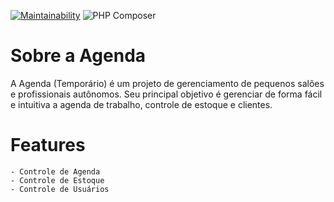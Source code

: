 [![Maintainability](https://api.codeclimate.com/v1/badges/36674534cabc516e0359/maintainability)](https://codeclimate.com/github/Jarzamendia/agenda/maintainability) ![PHP Composer](https://github.com/Jarzamendia/agenda/workflows/PHP%20Composer/badge.svg)

# Sobre a Agenda

A Agenda (Temporário) é um projeto de gerenciamento de pequenos salões e profissionais autônomos. Seu principal objetivo é gerenciar de forma fácil e intuitiva a agenda de trabalho, controle de estoque e clientes.

# Features

    - Controle de Agenda
    - Controle de Estoque
    - Controle de Usuários